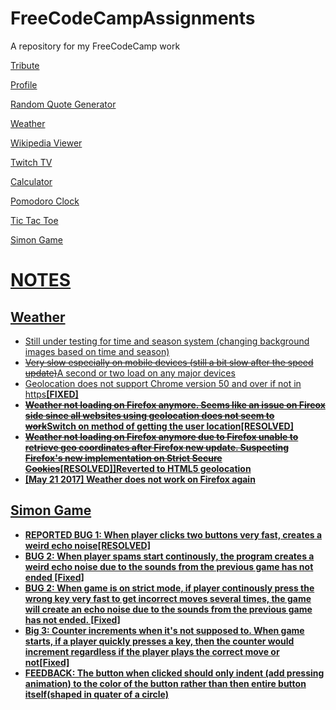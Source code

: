 # FreeCodeCampAssignments
A repository for my FreeCodeCamp work

<p><a href = "https://juhongkim.ml/FreeCodeCampAssignments/tribute">Tribute</a></p>
<p><a href = "https://juhongkim.ml/FreeCodeCampAssignments/profile">Profile</a></p>
<p><a href = "https://juhongkim.ml/FreeCodeCampAssignments/randomQuoteGenerator">Random Quote Generator</a></p>
<p><a href = "https://juhongkim.ml/FreeCodeCampAssignments/weather">Weather</a></p>
<p><a href = "https://juhongkim.ml/FreeCodeCampAssignments/wikiViewer/">Wikipedia Viewer</p>
<p><a href = "https://juhongkim.ml/FreeCodeCampAssignments/twitchTv/">Twitch TV</p>
<p><a href = "https://juhongkim.ml/FreeCodeCampAssignments/calculator/">Calculator</p>
<p><a href = "https://juhongkim.ml/FreeCodeCampAssignments/pomodoroClock/">Pomodoro Clock</p>
<p><a href = "https://juhongkim.ml/FreeCodeCampAssignments/ticTacToe/">Tic Tac Toe</p>
<p><a href = "https://juhongkim.ml/FreeCodeCampAssignments/simonGame/">Simon Game</p>
<p>
<h1><u>NOTES</u></h1>
<h2>Weather</h2>
<ul>
<li>Still under testing for time and season system (changing background images based on time and season)</li>
<li><s>Very slow especially on mobile devices (still a bit slow after the speed update)</s>A second or two load on any major devices</li>
<li>Geolocation does not support Chrome version 50 and over if not in https<b>[FIXED]<b></li>
<li><s>Weather not loading on Firefox anymore. Seems like an issue on Fireox side since all websites using geolocation does not seem to work</s>Switch on method of getting the user location[RESOLVED] </li>
<li><s>Weather not loading on Firefox anymore due to Firefox unable to retrieve geo coordinates after Firefox new update. Suspecting Firefox's new implementation on Strict Secure Cookies</s>[RESOLVED]]Reverted to HTML5 geolocation</li>
<li>[May 21 2017] Weather does not work on Firefox again</li> 
</ul>
</p>
<h2>Simon Game</h2>
<ul>
<li>REPORTED BUG 1: When player clicks two buttons very fast, creates a weird echo noise[RESOLVED]</li>
<li>BUG 2: When player spams start continously, the program creates a weird echo noise due to the sounds from the previous game has not ended [Fixed]</li>
<li>BUG 2: When game is on strict mode, if player continously press the wrong key very fast to get incorrect moves several times, the game will create an echo noise due to the sounds from the previous game has not ended. [Fixed]</li>
<li>Big 3: Counter increments when it's not supposed to. When game starts, if a player quickly presses a key, then the counter would increment regardless if the player plays the correct move or not[Fixed]</li>
<li>FEEDBACK: The button when clicked should only indent (add pressing animation) to the color of the button rather than then entire button itself(shaped in quater of a circle)</ul>
</p>
